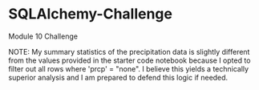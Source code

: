 # SQLAlchemy-Challenge
Module 10 Challenge

NOTE: My summary statistics of the precipitation data is slightly different from the values provided in the starter code notebook because I opted to filter out all rows where 'prcp' = "none".  I believe this yields a technically superior analysis and I am prepared to defend this logic if needed.

